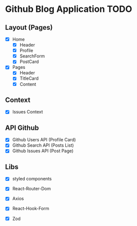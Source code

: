 # Github Blog Application TODO

## Layout (Pages)
- [x] Home
  - [x] Header
  - [x] Profile
  - [x] SearchForm
  - [x] PostCard
- [x] Pages
  - [x] Header
  - [x] TitleCard
  - [x] Content

## Context
- [x] Issues Context

## API Github
- [x] Github Users API (Profile Card)
- [x] Github Search API (Posts List)
- [x] Github Issues API (Post Page)

## Libs
- [x] styled components
- [x] React-Router-Dom
- [x] Axios
- [x] React-Hook-Form
- [x] Zod


